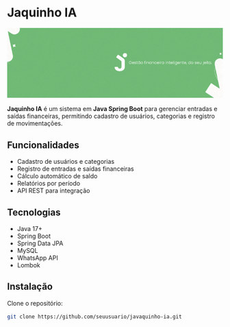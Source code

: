 # Jaquinho IA

![Banner do Jaquinho IA](/profile/banner.png)

**Jaquinho IA** é um sistema em **Java Spring Boot** para gerenciar entradas e saídas financeiras, permitindo cadastro de usuários, categorias e registro de movimentações.

## Funcionalidades
- Cadastro de usuários e categorias
- Registro de entradas e saídas financeiras
- Cálculo automático de saldo
- Relatórios por período
- API REST para integração

## Tecnologias
- Java 17+
- Spring Boot
- Spring Data JPA
- MySQL
- WhatsApp API
- Lombok

## Instalação
Clone o repositório:
```bash
git clone https://github.com/seuusuario/javaquinho-ia.git
```
